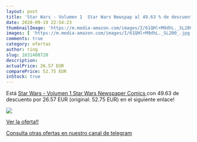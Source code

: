 ```yaml
---
layout: post
title: 'Star Wars - Volumen 1  Star Wars Newspap al 49.63 % de descuento'
date: 2020-09-19 22:54:23
thumbnailImage: 'https://m.media-amazon.com/images/I/61QHl+M9dhL._SL200_.jpg'
images: [ 'https://m.media-amazon.com/images/I/61QHl+M9dhL._SL200_.jpg' ]
comments: true
category: ofertas
author: ring
slug: 1631408720
description:
actualPrice: 26.57 EUR
comparePrice: 52.75 EUR
inStock: true
---
```


Está [Star Wars - Volumen 1  Star Wars Newspaper Comics ](https://www.amazon.com/dp/1631408720/?tag=redken08-20) con 49.63 de descuento por 26.57 EUR (original: 52.75 EUR) en el siguiente enlace!

[![](https://m.media-amazon.com/images/I/61QHl+M9dhL._SL200_.jpg)](https://www.amazon.com/dp/1631408720/?tag=redken08-20)

[Ver la oferta!!](https://www.amazon.com/dp/1631408720/?tag=redken08-20)

[Consulta otras ofertas en nuestro canal de telegram](https://t.me/s/ofertas25)
